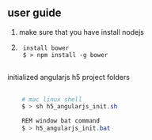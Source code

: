 ## user guide

1. make sure that you have install nodejs
2.
   ```
	install bower
	$ > npm install -g bower
   ```

##

initialized angularjs h5 project folders

##
``` PowerShell
	# mac linux shell
	$ > sh h5_angularjs_init.sh
```

``` PowerShell
	REM window bat command
	$ > h5_angularjs_init.bat
```

